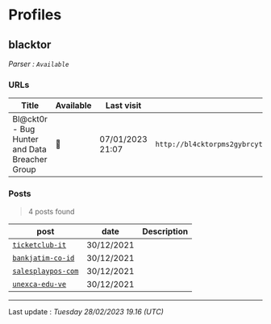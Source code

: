 # Profiles

## **blacktor**


_Parser : `Available`_

### URLs
| Title | Available | Last visit | fqdn | Screenshot 
|---|---|---|---|---|
| Bl@ckt0r - Bug Hunter and Data Breacher Group | 🔴 | 07/01/2023 21:07 | `http://bl4cktorpms2gybrcyt52aakcxt6yn37byb65uama5cimhifcscnqkid.onion` | <a href="https://www.ransomware.live/screenshots/bl4cktorpms2gybrcyt52aakcxt6yn37byb65uama5cimhifcscnqkid-onion.png" target=_blank>📸</a> | 

### Posts

> 4 posts found

| post | date | Description
|---|---|---|
| [`ticketclub-it`](https://google.com/search?q=ticketclub-it) | 30/12/2021 |   |
| [`bankjatim-co-id`](https://google.com/search?q=bankjatim-co-id) | 30/12/2021 |   |
| [`salesplaypos-com`](https://google.com/search?q=salesplaypos-com) | 30/12/2021 |   |
| [`unexca-edu-ve`](https://google.com/search?q=unexca-edu-ve) | 30/12/2021 |   |

 --- 


Last update : _Tuesday 28/02/2023 19.16 (UTC)_
